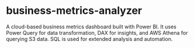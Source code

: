 # business-metrics-analyzer
A cloud-based business metrics dashboard built with Power BI. It uses Power Query for data transformation, DAX for insights, and AWS Athena for querying S3 data. SQL is used for extended analysis and automation.
